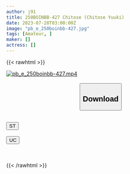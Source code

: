 ```yaml
---
author: j91
title: 250BOINBB-427 Chitose (Chitose Yuuki)
date: 2023-07-28T03:00:00Z
image: "pb_e_250boinbb-427.jpg"
tags: [Amateur, ]
maker: []
actress: []
---
```



{{< rawhtml >}}

<div class="video" data-videoid="kWkjOrjQ7GtO26M">
    <a href="javascript:;">
        <img src="https://my.j91.asia/posts/pb_e_250boinbb-427/pb_e_250boinbb-427.jpg" width="WIDTH" height="HEIGHT" alt="pb_e_250boinbb-427.mp4" loading="lazy">
    </a>
</div>

<script type="text/javascript" src="https://j91.asia/asset/on-demand-st.js"></script>

<br>
  <link rel="stylesheet" href="https://j91.asia/asset/bs5.css">
  
  <center>
  <button class="btn btn-primary" type="button" data-bs-toggle="collapse" data-bs-target=".multi-collapse" aria-expanded="false" aria-controls="multiCollapseExample1 multiCollapseExample2"><h2>Download</h2></button></center>
</p>
<div class="row">
  <div class="col">
    <div class="collapse multi-collapse" id="multiCollapseExample1">
      <div class="card card-body">
	      	      <br>
<div class="buttons">  
<a href="https://streamtape.to/v/kWkjOrjQ7GtO26M"><button class="btn-hover color-3"><i class="fa fa-download"></i> ST</button></a></div>
    </div>
  </div>
</div>
  <div class="col">
    <div class="collapse multi-collapse" id="multiCollapseExample2">
      <div class="card card-body">
	      <br>
<div class="buttons">
    <a href="https://userscloud.com/ey89rwiu508j"><button class="btn-hover color-9"><i class="fa fa-download"></i> UC</button></a></div>
<br><br>
      </div>
    </div>
  </div>
</div>

{{< /rawhtml >}}